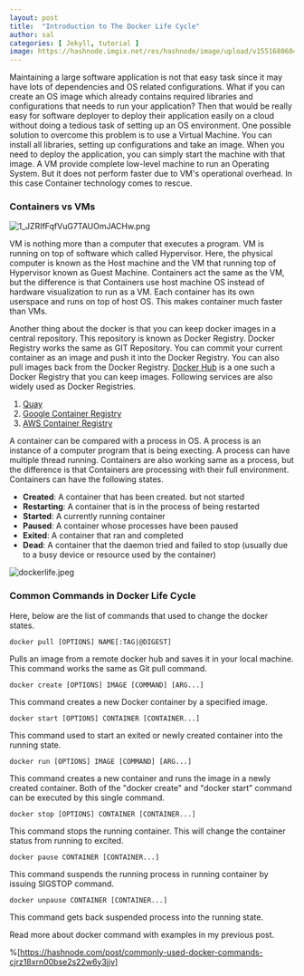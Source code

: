```yaml
---
layout: post
title:  "Introduction to The Docker Life Cycle"
author: sal
categories: [ Jekyll, tutorial ]
image: https://hashnode.imgix.net/res/hashnode/image/upload/v1551680604565/lOt0NNEiB.jpeg?w=1600&h=840&fit=crop&crop=entropy&auto=format,enhance&q=60)
---
```


Maintaining a large software application is not that easy task since it may have lots of dependencies and OS related configurations. What if you can create an OS image which already contains required libraries and configurations that needs to run your application? Then that would be really easy for software deployer to deploy their application easily on a cloud without doing a tedious task of setting up an OS environment. One possible solution to overcome this problem is to use a Virtual Machine. You can install all libraries, setting up configurations and take an image. When you need to deploy the application, you can simply start the machine with that image. A VM provide complete low-level machine to run an Operating System. But it does not perform faster due to VM's operational overhead. In this case Container technology comes to rescue.

### Containers vs VMs

![1_JZRIfFqfVuG7TAUOmJACHw.png](https://cdn.hashnode.com/res/hashnode/image/upload/v1551545546828/lw1W7f2Xs.png)

VM is nothing more than a computer that executes a program. VM is running on top of software which called Hypervisor. Here, the physical computer is known as the Host machine and the VM that running top of Hypervisor known as Guest Machine.
Containers act the same as the VM, but the difference is that Containers use host machine OS instead of hardware visualization to run as a VM. Each container has its own userspace and runs on top of host OS. This makes container much faster than VMs.

Another thing about the docker is that you can keep docker images in a central repository. This repository is known as Docker Registry. Docker Registry works the same as GIT Repository. You can commit your current container as an image and push it into the Docker Registry. You can also pull images back from the Docker Registry. [Docker Hub](https://hub.docker.com/) is a one such a Docker Registry that you can keep images. Following services are also widely used as Docker Registries.
1. [Quay](https://quay.io/)
2. [Google Container Registry](https://cloud.google.com/container-registry/)
3. [AWS Container Registry](https://aws.amazon.com/ecr/)

A container can be compared with a process in OS. A process is an instance of a computer program that is being execting. A process can have multiple thread running. Containers are also working same as a process, but the difference is that Containers are processing with their full environment. Containers can have the following states.
- **Created**: A container that has been created. but not started
- **Restarting**: A container that is in the process of being restarted
- **Started**: A currently running container
- **Paused**: A container whose processes have been paused
- **Exited**: A container that ran and completed 
- **Dead**: A container that the daemon tried and failed to stop (usually due to a busy device or resource used by the container)

![dockerlife.jpeg](https://cdn.hashnode.com/res/hashnode/image/upload/v1550292571285/2T44LpBlf.jpeg)

### Common Commands in Docker Life Cycle
Here, below are the list of commands that used to change the docker states.
```
docker pull [OPTIONS] NAME[:TAG|@DIGEST]
```
Pulls an image from a remote docker hub and saves it in your local machine. This command works the same as Git pull command. 

```
docker create [OPTIONS] IMAGE [COMMAND] [ARG...]
```
This command creates a new Docker container by a specified image.

```
docker start [OPTIONS] CONTAINER [CONTAINER...]
```
This command used to start an exited or newly created container into the running state.

```
docker run [OPTIONS] IMAGE [COMMAND] [ARG...]
```

This command creates a new container and runs the image in a newly created container. Both of the "docker create" and "docker start" command can be executed by this single command.

```
docker stop [OPTIONS] CONTAINER [CONTAINER...]
```
This command stops the running container. This will change the container status from running to excited.

```
docker pause CONTAINER [CONTAINER...]
```
This command suspends the running process in running container by issuing SIGSTOP command.

```
docker unpause CONTAINER [CONTAINER...]
```
This command gets back suspended process into the running state.

Read more about docker command with examples in my previous post.

%[https://hashnode.com/post/commonly-used-docker-commands-cjrz18xrn00bse2s22w6y3jjv]

